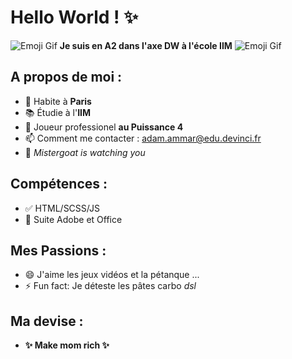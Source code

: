 # Hello World ! :sparkles:
 

![Emoji Gif](parrot-merged.gif) **Je suis en A2 dans l'axe DW à l'école IIM** ![Emoji Gif](parrot-merged.gif)

## A propos de moi :

- :pushpin: Habite à **Paris** 
- :books: Étudie à l'**IIM**
- :game_die: Joueur professionel **au Puissance 4**
- 📫 Comment me contacter : adam.ammar@edu.devinci.fr
- :eyes: *Mistergoat is watching you*

## Compétences :

- ✅ HTML/SCSS/JS
- 🔄 Suite Adobe et Office

## Mes Passions :

- 😄 J'aime les jeux vidéos et la pétanque ...
- ⚡ Fun fact: Je déteste les pâtes carbo *dsl*

## Ma devise :

-  **:sparkles: Make mom rich :sparkles:**
